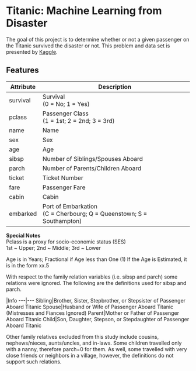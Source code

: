 # Titanic: Machine Learning from Disaster

The goal of this project is to determine whether or not a given passenger on the Titanic survived the disaster or not. This problem and data set is presented by [Kaggle](https://www.kaggle.com/c/titanic).

## Features
Attribute | Description
---|---
survival|Survival<br>(0 = No; 1 = Yes)
pclass|Passenger Class<br>(1 = 1st; 2 = 2nd; 3 = 3rd)
name|Name
sex|Sex
age|Age
sibsp|Number of Siblings/Spouses Aboard
parch|Number of Parents/Children Aboard
ticket|Ticket Number
fare|Passenger Fare
cabin|Cabin
embarked|Port of Embarkation<br>(C = Cherbourg; Q = Queenstown; S = Southampton)

**Special Notes**<br>
Pclass is a proxy for socio-economic status (SES)<br>
 1st ~ Upper; 2nd ~ Middle; 3rd ~ Lower

Age is in Years; Fractional if Age less than One (1)
 If the Age is Estimated, it is in the form xx.5

With respect to the family relation variables (i.e. sibsp and parch)
some relations were ignored.  The following are the definitions used
for sibsp and parch.

 |Info
---|---
Sibling|Brother, Sister, Stepbrother, or Stepsister of Passenger Aboard Titanic
Spouse|Husband or Wife of Passenger Aboard Titanic (Mistresses and Fiances Ignored)
Parent|Mother or Father of Passenger Aboard Titanic
Child|Son, Daughter, Stepson, or Stepdaughter of Passenger Aboard Titanic

Other family relatives excluded from this study include cousins,
nephews/nieces, aunts/uncles, and in-laws.  Some children travelled
only with a nanny, therefore parch=0 for them.  As well, some
travelled with very close friends or neighbors in a village, however,
the definitions do not support such relations.
